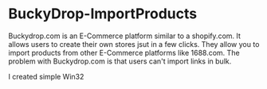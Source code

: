 # BuckyDrop-ImportProducts
Buckydrop.com is an E-Commerce platform similar to a shopify.com. It allows users to create their own stores jsut in a few clicks. They allow you to import products from other E-Commerce platforms like 1688.com. The problem with Buckydrop.com is that users can't import links in bulk.

I created simple Win32
